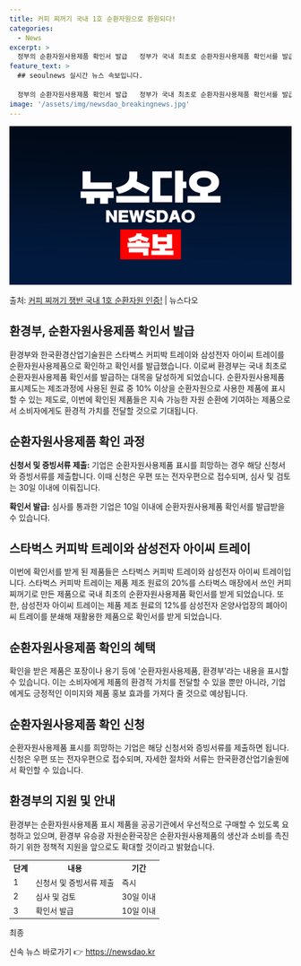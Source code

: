 ```yaml
---
title: 커피 찌꺼기 국내 1호 순환자원으로 환원되다!
categories:
  - News
excerpt: >
  정부의 순환자원사용제품 확인서 발급   정부가 국내 최초로 순환자원사용제품 확인서를 발급합니다. 환경부와 한…
feature_text: >
  ## seoulnews 실시간 뉴스 속보입니다.

  정부의 순환자원사용제품 확인서 발급   정부가 국내 최초로 순환자원사용제품 확인서를 발급합니다. 환경부와 한…
image: '/assets/img/newsdao_breakingnews.jpg'
---
```


![뉴스다오 속보](/assets/img/newsdao_breakingnews.jpg)

<p>출처: <a href="https://newsdao.kr/4033" rel="dofollow">커피 찌꺼기 쟁반 국내 1호 순환자원 인증!</a> | 뉴스다오</p>

<h2 data-ke-size="size26">환경부, 순환자원사용제품 확인서 발급</h2>
<p data-ke-size="size16">환경부와 한국환경산업기술원은 스타벅스 커피박 트레이와 삼성전자 아이씨 트레이를 순환자원사용제품으로 확인하고 확인서를 발급했습니다. 이로써 환경부는 국내 최초로 순환자원사용제품 확인서를 발급하는 대목을 달성하게 되었습니다. 순환자원사용제품 표시제도는 제조과정에 사용된 원료 중 10% 이상을 순환자원으로 사용한 제품에 표시할 수 있는 제도로, 이번에 확인된 제품들은 지속 가능한 자원 순환에 기여하는 제품으로서 소비자에게도 환경적 가치를 전달할 것으로 기대됩니다.</p>

<h2 data-ke-size="size26">순환자원사용제품 확인 과정</h2>
<p data-ke-size="size16"><b>신청서 및 증빙서류 제출:</b> 기업은 순환자원사용제품 표시를 희망하는 경우 해당 신청서와 증빙서류를 제출합니다. 이때 신청은 우편 또는 전자우편으로 접수되며, 심사 및 검토는 30일 이내에 이뤄집니다. </p>
<p data-ke-size="size16"><b>확인서 발급:</b> 심사를 통과한 기업은 10일 이내에 순환자원사용제품 확인서를 발급받을 수 있습니다.</p>

<h2 data-ke-size="size26">스타벅스 커피박 트레이와 삼성전자 아이씨 트레이</h2>
<p data-ke-size="size16">이번에 확인서를 받게 된 제품들은 스타벅스 커피박 트레이와 삼성전자 아이씨 트레이입니다. 스타벅스 커피박 트레이는 제품 제조 원료의 20%를 스타벅스 매장에서 쓰인 커피찌꺼기로 만든 제품으로 국내 최초의 순환자원사용제품 확인서를 받게 되었습니다. 또한, 삼성전자 아이씨 트레이는 제품 제조 원료의 12%를 삼성전자 온양사업장의 폐아이씨 트레이를 분쇄해 재활용한 제품으로 확인서를 받게 되었습니다.</p>

<h2 data-ke-size="size26">순환자원사용제품 확인의 혜택</h2>
<p data-ke-size="size16">확인을 받은 제품은 포장이나 용기 등에 '순환자원사용제품, 환경부'라는 내용을 표시할 수 있습니다. 이는 소비자에게 제품의 환경적 가치를 전달할 수 있을 뿐만 아니라, 기업에게도 긍정적인 이미지와 제품 홍보 효과를 가져다 줄 것으로 예상됩니다.</p>

<h2 data-ke-size="size26">순환자원사용제품 확인 신청</h2>
<p data-ke-size="size16">순환자원사용제품 표시를 희망하는 기업은 해당 신청서와 증빙서류를 제출하면 됩니다. 신청은 우편 또는 전자우편으로 접수되며, 자세한 절차와 서류는 한국환경산업기술원에서 확인할 수 있습니다.</p>

<h2 data-ke-size="size26">환경부의 지원 및 안내</h2>
<p data-ke-size="size16">환경부는 순환자원사용제품 표시 제품을 공공기관에서 우선적으로 구매할 수 있도록 요청하고 있으며, 환경부 유승광 자원순환국장은 순환자원사용제품의 생산과 소비를 촉진하기 위한 정책적 지원을 앞으로도 확대할 것이라고 밝혔습니다.</p>

<p data-ke-size="size16"></p>
<table>
	<tr>
		<th>단계</th>
		<th>내용</th>
		<th>기간</th>
	</tr>
	<tr>
		<td>1</td>
		<td>신청서 및 증빙서류 제출</td>
		<td>즉시</td>
	</tr>
	<tr>
		<td>2</td>
		<td>심사 및 검토</td>
		<td>30일 이내</td>
	</tr>
	<tr>
		<td>3</td>
		<td>확인서 발급</td>
		<td>10일 이내</td>
	</tr>
</table>
<p data-ke-size="size16"></p>

<p data-ke-size="size16">최종</p> 

신속 뉴스 바로가기 👉 <a href="https://newsdao.kr" rel="dofollow">https://newsdao.kr</a>


